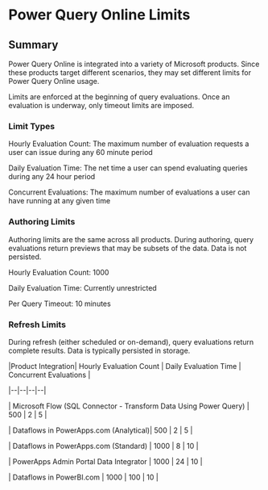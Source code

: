 # Power Query Online Limits

## Summary

Power Query Online is integrated into a variety of Microsoft products. Since these products target different scenarios, they may set different limits for Power Query Online usage.

Limits are enforced at the beginning of query evaluations. Once an evaluation is underway, only timeout limits are imposed.

 

### Limit Types

Hourly Evaluation Count: The maximum number of evaluation requests a user can issue during any 60 minute period

Daily Evaluation Time: The net time a user can spend evaluating queries during any 24 hour period

Concurrent Evaluations: The maximum number of evaluations a user can have running at any given time

 

### Authoring Limits

Authoring limits are the same across all products. During authoring, query evaluations return previews that may be subsets of the data. Data is not persisted.

 

Hourly Evaluation Count: 1000

Daily Evaluation Time: Currently unrestricted

Per Query Timeout: 10 minutes

 

### Refresh Limits

During refresh (either scheduled or on-demand), query evaluations return complete results. Data is typically persisted in storage.

|Product Integration| Hourly Evaluation Count | Daily Evaluation Time | Concurrent Evaluations |

|--|--|--|--|

| Microsoft Flow (SQL Connector - Transform Data Using Power Query) | 500 | 2 | 5 |

| Dataflows in PowerApps.com (Analytical)| 500 | 2 | 5 |

| Dataflows in PowerApps.com (Standard) | 1000 | 8 | 10 |

| PowerApps Admin Portal Data Integrator | 1000 | 24 | 10 |

| Dataflows in PowerBI.com | 1000 | 100 | 10 |
